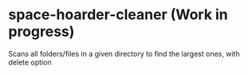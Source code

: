 # space-hoarder-cleaner (Work in progress)
Scans all folders/files in a given directory to find the largest ones, with delete option
